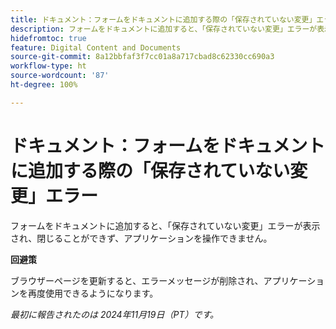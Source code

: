 ```yaml
---
title: ドキュメント：フォームをドキュメントに追加する際の「保存されていない変更」エラー
description: フォームをドキュメントに追加すると、「保存されていない変更」エラーが表示され、閉じることができず、アプリケーションを操作できません。
hidefromtoc: true
feature: Digital Content and Documents
source-git-commit: 8a12bbfaf3f7cc01a8a717cbad8c62330cc690a3
workflow-type: ht
source-wordcount: '87'
ht-degree: 100%

---
```


# ドキュメント：フォームをドキュメントに追加する際の「保存されていない変更」エラー

<!--
>[!NOTE]
>
>This article was fixed on October 10, 2024.
-->

フォームをドキュメントに追加すると、「保存されていない変更」エラーが表示され、閉じることができず、アプリケーションを操作できません。

**回避策**

ブラウザーページを更新すると、エラーメッセージが削除され、アプリケーションを再度使用できるようになります。

_最初に報告されたのは 2024年11月19日（PT）です。_
